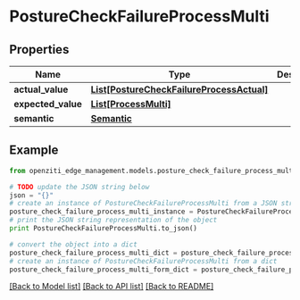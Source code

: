 # PostureCheckFailureProcessMulti


## Properties
Name | Type | Description | Notes
------------ | ------------- | ------------- | -------------
**actual_value** | [**List[PostureCheckFailureProcessActual]**](PostureCheckFailureProcessActual.md) |  | 
**expected_value** | [**List[ProcessMulti]**](ProcessMulti.md) |  | 
**semantic** | [**Semantic**](Semantic.md) |  | 

## Example

```python
from openziti_edge_management.models.posture_check_failure_process_multi import PostureCheckFailureProcessMulti

# TODO update the JSON string below
json = "{}"
# create an instance of PostureCheckFailureProcessMulti from a JSON string
posture_check_failure_process_multi_instance = PostureCheckFailureProcessMulti.from_json(json)
# print the JSON string representation of the object
print PostureCheckFailureProcessMulti.to_json()

# convert the object into a dict
posture_check_failure_process_multi_dict = posture_check_failure_process_multi_instance.to_dict()
# create an instance of PostureCheckFailureProcessMulti from a dict
posture_check_failure_process_multi_form_dict = posture_check_failure_process_multi.from_dict(posture_check_failure_process_multi_dict)
```
[[Back to Model list]](../README.md#documentation-for-models) [[Back to API list]](../README.md#documentation-for-api-endpoints) [[Back to README]](../README.md)


